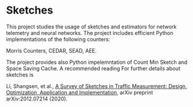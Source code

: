 # Sketches

This project studies the usage of sketches and estimators for network telemetry and neural networks.
The project includes efficient Python implementations of the following counters:

Morris Counters, CEDAR, SEAD, AEE.

The project provides also Python impelemntation of Count Min Sketch and Space Saving Cache.
A recommended reading For further details about sketches is

Li, Shangsen, et al., [A Survey of Sketches in Traffic Measurement:
Design, Optimization, Application and Implementation](https://arxiv.org/pdf/2012.07214.pdf), arXiv preprint arXiv:2012.07214 (2020).
